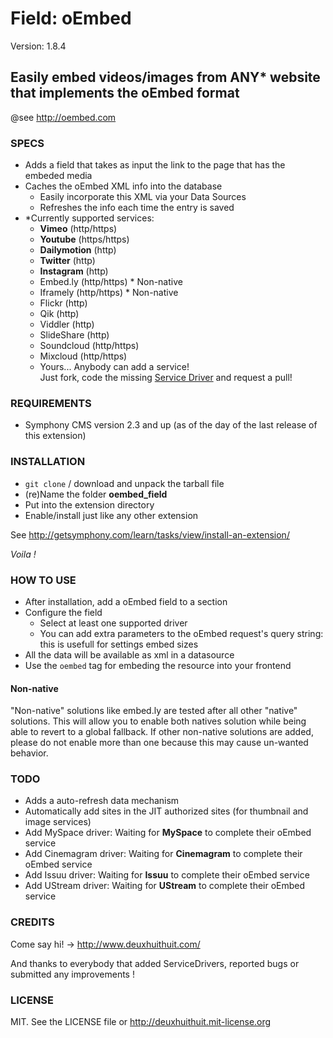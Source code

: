 # Field: oEmbed #

Version: 1.8.4

## Easily embed videos/images from ANY* website that implements the oEmbed format ##

@see <http://oembed.com>

### SPECS ###

- Adds a field that takes as input the link to the page that has the embeded media
- Caches the oEmbed XML info into the database
	- Easily incorporate this XML via your Data Sources
	- Refreshes the info each time the entry is saved
- *Currently supported services: 
	- **Vimeo** (http/https)
	- **Youtube** (https/https)
	- **Dailymotion** (http)
	- **Twitter** (http)
	- **Instagram** (http)
	- Embed.ly (http/https) * Non-native
	- Iframely (http/https) * Non-native
	- Flickr (http)
	- Qik (http)
	- Viddler (http)
	- SlideShare (http)
	- Soundcloud (http/https)
	- Mixcloud (http/https)
	- Yours... Anybody can add a service!       
	  Just fork, code the missing [Service Driver](https://github.com/Solutions-Nitriques/oembed_field/blob/master/lib/class.serviceDriver.php) and request a pull!

### REQUIREMENTS ###

- Symphony CMS version 2.3 and up (as of the day of the last release of this extension)

### INSTALLATION ###

- `git clone` / download and unpack the tarball file
- (re)Name the folder **oembed_field**
- Put into the extension directory
- Enable/install just like any other extension

See <http://getsymphony.com/learn/tasks/view/install-an-extension/>

*Voila !*

### HOW TO USE ###

- After installation, add a oEmbed field to a section
- Configure the field
	- Select at least one supported driver
	- You can add extra parameters to the oEmbed request's query string: this is usefull for settings embed sizes
- All the data will be available as xml in a datasource
- Use the `oembed` tag for embeding the resource into your frontend

#### Non-native ####

"Non-native" solutions like embed.ly are tested after all other "native" solutions. This will
allow you to enable both natives solution while being able to revert to a global fallback. If
other non-native solutions are added, please do not enable more than one because this may cause 
un-wanted behavior.

### TODO ###

- Adds a auto-refresh data mechanism
- Automatically add sites in the JIT authorized sites (for thumbnail and image services)
- Add MySpace driver: Waiting for **MySpace** to complete their oEmbed service
- Add Cinemagram driver: Waiting for **Cinemagram** to complete their oEmbed service
- Add Issuu driver: Waiting for **Issuu** to complete their oEmbed service
- Add UStream driver: Waiting for **UStream** to complete their oEmbed service

### CREDITS ###

Come say hi! -> <http://www.deuxhuithuit.com/>

And thanks to everybody that added ServiceDrivers, reported bugs or submitted any improvements !

### LICENSE ###

MIT. See the LICENSE file or <http://deuxhuithuit.mit-license.org>
